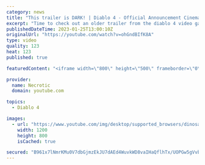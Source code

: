 ```yaml
---
category: news
title: "This trailer is DARK! | Diablo 4 - Official Announcement Cinematic Trailer | Blizzcon 2019 reaction"
excerpt: "Time to check out an older trailer from the diablo 4 video game, this one was from 2019 but the trailer is absolutely amazing! Lilith ..."
publishedDateTime: 2023-01-25T13:00:10Z
originalUrl: "https://youtube.com/watch?v=ohGndBIfK8A"
type: video
quality: 123
heat: 123
published: true

featuredContent: "<iframe width=\"800\" height=\"500\" frameborder=\"0\" src=\"https://www.youtube.com/embed/ohGndBIfK8A\" allow=\"accelerometer; autoplay; encrypted-media; gyroscope; picture-in-picture\" allowfullscreen></iframe>"

provider:
  name: Necrotic
  domain: youtube.com

topics:
  - Diablo 4

images:
  - url: "https://www.youtube.com/img/desktop/supported_browsers/dinosaur.png"
    width: 1200
    height: 800
    isCached: true

secured: "B961x7lNmrKMu0V7dbGjmzEkJU7dAEd4WuvkWD8vaIHaQflhTx/UOPGw5gVvb247UAKsRMY1+U/f6vaQcvbGyOljVj5KE+nzimPX2mSDTu2B9Httx6l3LznqOYySt9+0zXq6lFay7WN3EURdPKcEAH4GVD05Al+gHq+vwJNICxt9CXodeT4LnY/dGn21tleJx2Mp2PEzcHW1R9ycq4p42cAghVWU6QpH18mjUMciMXsQpmdTuG4yyAi7HCZx8iTOyqtjL0tS9zvoRq0mCJTRiI6Ee1NGpnliopEq3iUzrN0j5oFU+lgX4fZGd6fF7RxACcJL/h5U5qoQcDT8Raho3lAqEpJFEOsG8xdynwgDBqBknpL/7wRanoOmY3dlLQmg1PMaJvYdxim7xWj1rPc0tIwdhdfyaMgZOJgJYAmsS0Q=;ciBeO7BQv+wSzsgFRjWZMg=="
---
```


